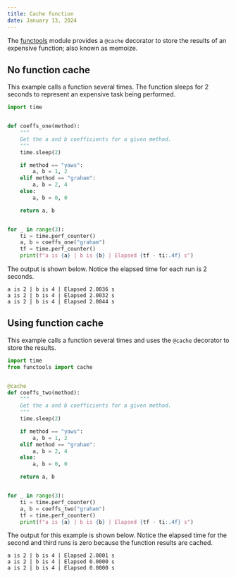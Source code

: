 ```yaml
---
title: Cache function
date: January 13, 2024
---
```


The [functools](https://docs.python.org/3/library/functools.html) module provides a `@cache` decorator to store the results of an expensive function; also known as memoize.

## No function cache

This example calls a function several times. The function sleeps for 2 seconds to represent an expensive task being performed.

```python
import time


def coeffs_one(method):
    """
    Get the a and b coefficients for a given method.
    """
    time.sleep(2)

    if method == "yaws":
        a, b = 1, 2
    elif method == "graham":
        a, b = 2, 4
    else:
        a, b = 0, 0

    return a, b


for _ in range(3):
    ti = time.perf_counter()
    a, b = coeffs_one("graham")
    tf = time.perf_counter()
    print(f"a is {a} | b is {b} | Elapsed {tf - ti:.4f} s")
```

The output is shown below. Notice the elapsed time for each run is 2 seconds.

```text
a is 2 | b is 4 | Elapsed 2.0036 s
a is 2 | b is 4 | Elapsed 2.0032 s
a is 2 | b is 4 | Elapsed 2.0044 s
```

## Using function cache

This example calls a function several times and uses the `@cache` decorator to store the results.

```python
import time
from functools import cache


@cache
def coeffs_two(method):
    """
    Get the a and b coefficients for a given method.
    """
    time.sleep(2)

    if method == "yaws":
        a, b = 1, 2
    elif method == "graham":
        a, b = 2, 4
    else:
        a, b = 0, 0

    return a, b


for _ in range(3):
    ti = time.perf_counter()
    a, b = coeffs_two("graham")
    tf = time.perf_counter()
    print(f"a is {a} | b is {b} | Elapsed {tf - ti:.4f} s")
```

The output for this example is shown below. Notice the elapsed time for the second and third runs is zero because the function results are cached.

```text
a is 2 | b is 4 | Elapsed 2.0001 s
a is 2 | b is 4 | Elapsed 0.0000 s
a is 2 | b is 4 | Elapsed 0.0000 s
```
